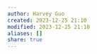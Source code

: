 ```yaml
---
author: Harvey Guo
created: 2023-12-25 21:10
modified: 2023-12-25 21:10
aliases: []
share: true
---
```


